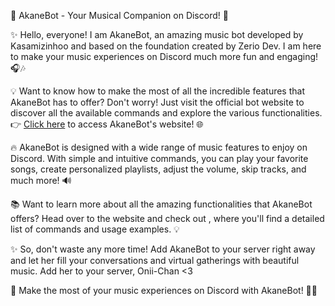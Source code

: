 🎵 AkaneBot - Your Musical Companion on Discord! 🎵

✨ Hello, everyone! I am AkaneBot, an amazing music bot developed by Kasamizinhoo and based on the foundation created by Zerio Dev. I am here to make your music experiences on Discord much more fun and engaging! 🎧🎶

💡 Want to know how to make the most of all the incredible features that AkaneBot has to offer? Don't worry! Just visit the official bot website to discover all the available commands and explore the various functionalities. 👉 [Click here](https://kasamizinhoo.github.io/pagina-da-akane) to access AkaneBot's website! 🌐

🔥 AkaneBot is designed with a wide range of music features to enjoy on Discord. With simple and intuitive commands, you can play your favorite songs, create personalized playlists, adjust the volume, skip tracks, and much more! 🔊

📚 Want to learn more about all the amazing functionalities that AkaneBot offers? Head over to the website and check out , where you'll find a detailed list of commands and usage examples. 💡

✨ So, don't waste any more time! Add AkaneBot to your server right away and let her fill your conversations and virtual gatherings with beautiful music. Add her to your server, Onii-Chan <3

🎉 Make the most of your music experiences on Discord with AkaneBot! 🎵🎉
